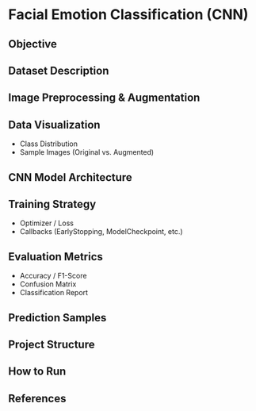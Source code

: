 # Facial Emotion Classification (CNN)

## Objective

## Dataset Description

## Image Preprocessing & Augmentation

## Data Visualization
- Class Distribution
- Sample Images (Original vs. Augmented)

## CNN Model Architecture

## Training Strategy
- Optimizer / Loss
- Callbacks (EarlyStopping, ModelCheckpoint, etc.)

## Evaluation Metrics
- Accuracy / F1-Score
- Confusion Matrix
- Classification Report

## Prediction Samples

## Project Structure

## How to Run

## References

